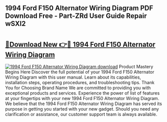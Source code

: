 ## 1994 Ford F150 Alternator Wiring Diagram PDF Download Free - Part-ZRd User Guide Repair wSXl2

# <h2><a href="http://dfqtkcn.blite.top/?on=1994+Ford+F150+Alternator+Wiring+Diagram">🔗Download New 👉🔴 1994 Ford F150 Alternator Wiring Diagram</a></h2>

[![1994 Ford F150 Alternator Wiring Diagram download](https://i.imgur.com/lujVjoI.png)](http://dfqtkcn.blite.top/?on=1994+Ford+F150+Alternator+Wiring+Diagram)
Product Mastery Begins Here Discover the full potential of your 1994 Ford F150 Alternator Wiring Diagram with this user manual. Learn about its capabilities, installation steps, operating procedures, and troubleshooting tips. Thank You for Choosing Brand Name We are committed to providing you with exceptional products and services. Experience the power of list of features at your fingertips with your new 1994 Ford F150 Alternator Wiring Diagram. We believe that the 1994 Ford F150 Alternator Wiring Diagram has served its purpose in getting you started with your new gadget. Should you need any clarification or assistance, our customer support team is always available.
